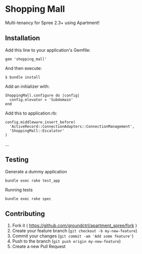 # Shopping Mall

Multi-tenancy for Spree 2.3+ using Apartment!

## Installation

Add this line to your application's Gemfile:

    gem 'shopping_mall'

And then execute:

    $ bundle install
    
Add an initializer with:

    ShoppingMall.configure do |config|
      config.elevator = 'Subdomain'
    end

Add this to application.rb:

    config.middleware.insert_before(
      'ActiveRecord::ConnectionAdapters::ConnectionManagement',
      'ShoppingMall::Escalator'
    )

...

## Testing

Generate a dummy application

    bundle exec rake test_app

Running tests

    bundle exec rake spec

## Contributing

1. Fork it ( https://github.com/groundctrl/apartment_spree/fork )
2. Create your feature branch (`git checkout -b my-new-feature`)
3. Commit your changes (`git commit -am 'Add some feature'`)
4. Push to the branch (`git push origin my-new-feature`)
5. Create a new Pull Request
